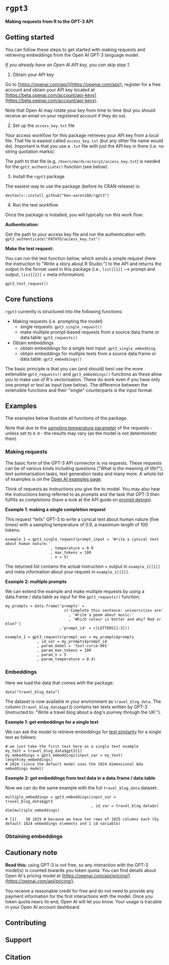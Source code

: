 # `rgpt3` 

**Making requests from R to the GPT-3 API**




## Getting started

You can follow these steps to get started with making requests and retrieving embeddings from the Open AI GPT-3 language model.

_If you already have an Open AI API key, you can skip step 1._

1. Obtain your API key

Go to [https://openai.com/api/](https://openai.com/api/), register for a free account and obtain your API key located at [https://beta.openai.com/account/api-keys](https://beta.openai.com/account/api-keys).

Note that Open AI may rotate your key from time to time (but you should receive an email on your registered account if they do so).

2. Set up the `access_key.txt` file

Your access workflow for this package retrieves your API key from a local file. That file is easiest called `access_key.txt` (but any other file name would do). Important is that you use a `.txt` file with just the API key in there (i.e. no string quotation marks).

The path to that file (e.g. `/Users/me/directory1/access_key.txt`) is needed for the `gpt3_authenticate()` function (see below).


3. Install the `rgpt3` package

The easiest way to use the package (before its CRAN release) is:

```{r}
devtools::install_github("ben-aaron188/rgpt3")
```

4. Run the test workflow

Once the package is installed, you will typically run this work flow:

**Authentication:**

Get the path to your access key file and run the authentication with: `gpt3_authenticate("PATHTO/access_key.txt")`

**Make the test request:**

You can run the test function below, which sends a simple request (here: the instruction to "Write a story about R Studio:") to the API and returns the output in the format used in this package (i.e., `list[[1]]` --> prompt and output, `list[[2]]` = meta information).

```{r}
gpt3_test_request()
```


## Core functions

`rgpt3` currently is structured into the following functions:

- Making requests (i.e. prompting the model)
    - single requests: `gpt3_single_request()`
    - make multiple prompt-based requests from a source data.frame or data.table: `gpt3_requests()`
- Obtain embeddings
    - obtain embeddings for a single text input: `gpt3_single_embedding`
    - obtain embeddings for multiple texts from a source data.frame or data.table: `gpt3_embeddings()`

The basic principle is that you can (and should) best use the more extensible `gpt3_requests()` and `gpt3_embeddings()` functions as these allow you to make use of R's vectorisation. These do work even if you have only one prompt or text as input (see below). The difference between the extensible functions and their "single" counterparts is the input format.

## Examples

The examples below illustrate all functions of the package.

Note that due to the [sampling temperature parameter](https://beta.openai.com/docs/api-reference/completions/create#completions/create-temperature) of the requests - unless set to `0.0` - the results may vary (as the model is not deterministic then).

### Making requests

The basic form of the GPT-3 API connector is via requests. These requests can be of various kinds including questions ("What is the meaning of life?"), text summarisation tasks, text generation tasks and many more. A whole list of examples is on the [Open AI examples page](https://beta.openai.com/examples).

Think of requests as instructions you give the to model. You may also hear the instructions being referred to as _prompts_ and the task that GPT-3 then fulfills as _completions_ (have a look at the API guide on [prompt design](https://beta.openai.com/docs/guides/completion/prompt-design)).

**Example 1: making a single completion request**

This request "tells" GPT-3 to write a cynical text about human nature (five times) with a sampling temperature of 0.9, a maximium length of 100 tokens.

```{r}
example_1 = gpt3_single_request(prompt_input = 'Write a cynical text about human nature:'
                    , temperature = 0.9
                    , max_tokens = 100
                    , n = 5)
```

The returned list contains the actual instruction + output in `example_1[[1]]` and meta information about your request in `example_1[[2]]`.


**Example 2: multiple prompts**

We can extend the example and make multiple requests by using a data.frame / data.table as input for the `gpt3_requests()` function:

```{r}
my_prompts = data.frame('prompts' = 
                          c('Complete this sentence: universities are'
                            , 'Write a poem about music:'
                            , 'Which colour is better and why? Red or blue?')
                        ,'prompt_id' = c(LETTERS[1:3]))

example_1 = gpt3_requests(prompt_var = my_prompts$prompts
              , id_var = my_prompts$prompt_id
              , param_model = 'text-curie-001'
              , param_max_tokens = 100
              , param_n = 5
              , param_temperature = 0.4)
```




### Embeddings

Here we load the data that comes with the package:

```{r}
data("travel_blog_data")
```

The dataset is now available in your environment as `travel_blog_data`. The column (`travel_blog_data$gpt3`) contains ten texts written by GPT-3 (instructed to: "Write a travel blog about a dog's journey through the UK:").


**Example 1: get embeddings for a single text**

We can ask the model to retrieve embeddings for [text similarity](https://beta.openai.com/docs/guides/embeddings/similarity-embeddings) for a single text as follows:

```{r}
# we just take the first text here as a single text example
my_text = travel_blog_data$gpt3[1]
my_embeddings = gpt3_embeddings(input_var = my_text)
length(my_embeddings)
# 1024 (since the default model uses the 1024-dimensional Ada embeddings model)

```


**Example 2: get embeddings from text data in a data.frame / data.table**

Now we can do the same example with the full `travel_blog_data` dataset:


```{r}
multiple_embeddings = gpt3_embeddings(input_var = travel_blog_data$gpt3
                                      , id_var = travel_blog_data$n)
dim(multiple_embeddings)

# [1]    10 1025 # because we have ten rows of 1025 columns each (by default 1024 embeddings elements and 1 id variable)
```





### Obtaining embeddings



## Cautionary note

**Read this:** using GPT-3 is not free, so any interaction with the GPT-3 model(s) is counted towards you token quota. You can find details about Open AI's pricing model at [https://openai.com/api/pricing/](https://openai.com/api/pricing/).

You receive a reasonable credit for free and do not need to provide any payment information for the first interactions with the model. Once you token quota nears its end, Open AI will let you know. Your usage is tracable in your Open AI account dashboard.


## Contributing



## Support


## Citation


